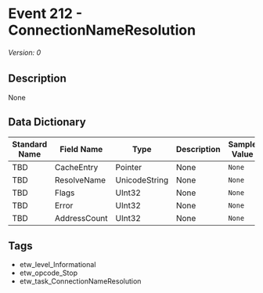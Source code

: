# Event 212 - ConnectionNameResolution
###### Version: 0

## Description
None

## Data Dictionary
|Standard Name|Field Name|Type|Description|Sample Value|
|---|---|---|---|---|
|TBD|CacheEntry|Pointer|None|`None`|
|TBD|ResolveName|UnicodeString|None|`None`|
|TBD|Flags|UInt32|None|`None`|
|TBD|Error|UInt32|None|`None`|
|TBD|AddressCount|UInt32|None|`None`|

## Tags
* etw_level_Informational
* etw_opcode_Stop
* etw_task_ConnectionNameResolution